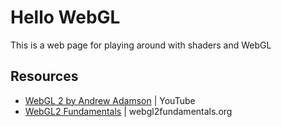 # Hello WebGL

This is a web page for playing around with shaders and WebGL

## Resources

- [WebGL 2 by Andrew Adamson](https://youtube.com/playlist?list=PLPbmjY2NVO_X1U1JzLxLDdRn4NmtxyQQo&si=GtAO3Bub3hH1c7XZ) | YouTube
- [WebGL2 Fundamentals](https://webgl2fundamentals.org/) | webgl2fundamentals.org